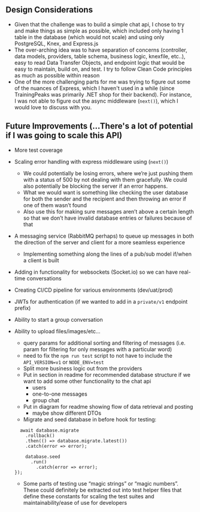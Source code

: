 ## Design Considerations
- Given that the challenge was to build a simple chat api, I chose to try and make things as simple as possible, which included only having 1 table in the database (which would not scale) and using only PostgreSQL, Knex, and Express.js
- The over-arching idea was to have separation of concerns (controller, data models, providers, table schema, business logic, knexfile, etc..), easy to read Data Transfer Objects, and endpoint logic that would be easy to maintain, build on, and test. I try to follow Clean Code principles as much as possible within reason
- One of the more challenging parts for me was trying to figure out some of the nuances of Express, which I haven't used in a while (since TrainingPeaks was primarily .NET shop for their backend). For instance, I was not able to figure out the async middleware (`next()`), which I would love to discuss with you.


## Future Improvements (...There's a lot of potential if I was going to scale this API)
  - More test coverage
  - Scaling error handling with express middleware using (`next()`)
    - We could potentially be losing errors, where we’re just pushing them with a status of 500 by not dealing with them gracefully. We could also potentially be blocking the server if an error happens.
    - What we would want is something like checking the user database for both the sender and the recipient and then throwing an error if one of them wasn’t found
    - Also use this for making sure messages aren’t above a certain length so that we don’t have invalid database entries or failures because of that
  - A messaging service (RabbitMQ perhaps) to queue up messages in both the direction of the server and client for a more seamless experience
    - Implementing something along the lines of a pub/sub model if/when a client is built
  - Adding in functionality for websockets (Socket.io) so we can have real-time conversations
  - Creating CI/CD pipeline for various environments (dev/uat/prod)
  - JWTs for authentication (if we wanted to add in a `private/v1` endpoint prefix)
  - Ability to start a group conversation
  - Ability to upload files/images/etc…
	- query params for additional sorting and filtering of messages (i.e. param for filtering for only messages with a particular word)
	- need to fix the `npm run test` script to not have to include the `API_VERSION=v1` or `NODE_ENV=test`
	- Split more business logic out from the providers
	- Put in section in readme for recommended database structure if we want to add some other functionality to the chat api
		- users
		- one-to-one messages
		- group chat
	- Put in diagram for readme showing flow of data retrieval and posting
		- maybe show different DTOs
    - Migrate and seed database in before hook for testing:
    ```before(async () => {
      await database.migrate
        .rollback()
        .then(() => database.migrate.latest())
        .catch(error => error);

        database.seed
          .run()
            .catch(error => error);
    });
    ```

	- Some parts of testing use “magic strings” or “magic numbers”. These could definitely be extracted out into test helper files that define these constants for scaling the test suites and maintainability/ease of use for developers
